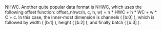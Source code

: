 NHWC. Another quite popular data format is NHWC, which uses the following offset function: offset_nhwc(n, c, h, w) = n * HWC + h * WC + w * C + c. In this case, the inner-most dimension is channels ( [b:0] ), which is followed by width ( [b:1] ), height ( [b:2] ), and finally batch ( [b:3] ).
